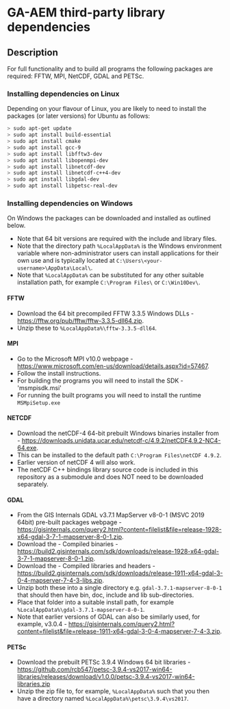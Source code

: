 # GA-AEM third-party library dependencies

## Description
For full functionality and to build all programs the following packages are required: FFTW, MPI, NetCDF, GDAL and PETSc.

### Installing dependencies on Linux
Depending on your flavour of Linux, you are likely to need to install the packages (or later versions) for Ubuntu as follows:

```bash
> sudo apt-get update
> sudo apt install build-essential
> sudo apt install cmake
> sudo apt install gcc-9
> sudo apt install libfftw3-dev
> sudo apt install libopenmpi-dev
> sudo apt install libnetcdf-dev
> sudo apt install libnetcdf-c++4-dev
> sudo apt install libgdal-dev
> sudo apt install libpetsc-real-dev
```

### Installing dependencies on Windows
On Windows the packages can be downloaded and installed as outlined below.
- Note that 64 bit versions are required with the include and library files.
- Note that the directory path `%LocalAppData%` is the Windows environment variable where non-administrator users can install applications for their own use and is typically located at `C:\Users\<your-username>\AppData\Local\`.
- Note that `%LocalAppData%` can be substituted for any other suitable installation path, for example `C:\Program Files\` or `C:\Win10Dev\`.

#### FFTW
- Download the 64 bit precompiled FFTW 3.3.5 Windows DLLs - https://fftw.org/pub/fftw/fftw-3.3.5-dll64.zip.
- Unzip these to `%LocalAppData%\fftw-3.3.5-dll64`.

#### MPI
- Go to the Microsoft MPI v10.0 webpage - https://www.microsoft.com/en-us/download/details.aspx?id=57467.
- Follow the install instructions.
- For building the programs you will need to install the SDK - 'msmpisdk.msi'
- For running the built programs you will need to install the runtime `MSMpiSetup.exe`

#### NETCDF
- Download the netCDF-4 64-bit prebuilt Windows binaries installer from - https://downloads.unidata.ucar.edu/netcdf-c/4.9.2/netCDF4.9.2-NC4-64.exe.
- This can be installed to the default path `C:\Program Files\netCDF 4.9.2`.
- Earlier version of netCDF 4 will also work.
- The netCDF C++ bindings library source code is included in this repository as a submodule and does NOT need to be downloaded separately.

#### GDAL
- From the GIS Internals GDAL v3.7.1 MapServer v8-0-1 (MSVC 2019 64bit) pre-built packages webpage - https://gisinternals.com/query2.html?content=filelist&file=release-1928-x64-gdal-3-7-1-mapserver-8-0-1.zip.
- Download the - Compiled binaries - https://build2.gisinternals.com/sdk/downloads/release-1928-x64-gdal-3-7-1-mapserver-8-0-1.zip.
- Download the - Compiled libraries and headers - https://build2.gisinternals.com/sdk/downloads/release-1911-x64-gdal-3-0-4-mapserver-7-4-3-libs.zip.
- Unzip both these into a single directory e.g. `gdal-3.7.1-mapserver-8-0-1` that should then have bin, doc, include and lib sub-directories.
- Place that folder into a suitable install path, for example `%LocalAppData%\gdal-3.7.1-mapserver-8-0-1`.
- Note that earlier versions of GDAL can also be similarly used, for example, v3.0.4 - https://gisinternals.com/query2.html?content=filelist&file=release-1911-x64-gdal-3-0-4-mapserver-7-4-3.zip.

#### PETSc
- Download the prebuilt PETSc 3.9.4 Windows 64 bit libraries - https://github.com/rcb547/petsc-3.9.4-vs2017-win64-libraries/releases/download/v1.0.0/petsc-3.9.4-vs2017-win64-libraries.zip
- Unzip the zip file to, for example, `%LocalAppData%` such that you then have a directory named `%LocalAppData%\petsc\3.9.4\vs2017`.
